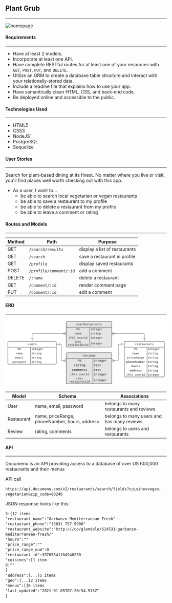 ## Plant Grub
___
![homepage](public/images/home.png)
#### Requirements
___

* Have at least 2 models.
* Incorporate at least one API.
* Have complete RESTful routes for at least one of your resources with `GET`, `POST`, `PUT`, and `DELETE`.
* Utilize an ORM to create a database table structure and interact with your relationally-stored data.
* Include a readme file that explains how to use your app.
* Have semantically clean HTML, CSS, and back-end code.
* Be deployed online and accessible to the public.

#### Technologies Used
___
* HTML5
* CSS3
* NodeJS`
* PostgreSQL
* Sequelize

#### User Stories
___
Search for plant-based dining at its finest. No matter where you live or visit, you'll find places well worth checking out with this app.
* As a user, I want to...
    * be able to search local vegetarian or vegan restaurants
    * be able to save a restaurant to my profile
    * be able to delete a restaurant from my profile
    * be able to leave a comment or rating

#### Routes and Models
___

| Method | Path | Purpose |
| ------ | -------------- | -------------------------------- |
| GET | `/search/results` | display a list of restaurants |
| GET | `/search` | save a restaurant in profile |
| GET | `/profile` | display saved restaurants |
| POST | `/profile/comment/:id` | add a comment |
| DELETE | `/:name` | delete a restaurant |
| GET | `/comment/:id` | render comment page |
| PUT | `/comment/:id` | edit a comment |

#### ERD<br>
___
![ERD](public/images/erd.png)
<br>

| Model | Schema | Associations |
| ------| -------| ----------------------------------------- |
| User| name, email, password | belongs to many restaurants and reviews|
| Restaurant | name, priceRange, phoneNumber, hours, address | belongs to many users and has many reviews|
| Review | rating, comments | belongs to users and restaurants |

#### API
____
Documenu is an API providing access to a database of over US 600,000 restaurants and their menus

API call
```
https://api.documenu.com/v2/restaurants/search/fields?cuisine=vegan, vegetarian&zip_code=80246
```
JSON response looks like this:
```
3:{12 items
"restaurant_name":"Garbanzo Mediterranean Fresh"
"restaurant_phone":"(303) 757-5900"
"restaurant_website":"http:///co/glendale/614531-garbanzo-mediterranean-fresh/"
"hours":""
"price_range":""
"price_range_num":0
"restaurant_id":39705341104940230
"cuisines":[1 item
0:""
]
"address":{...}5 items
"geo":{...}2 items
"menus":[]0 items
"last_updated":"2021-01-05T07:20:54.515Z"
}
```
